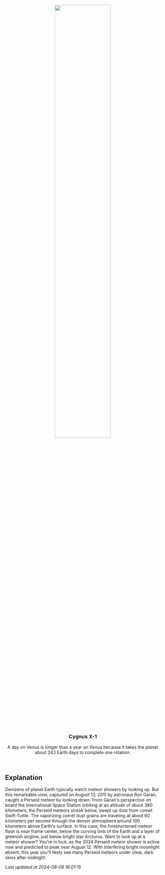 <p align='center'>
    <img src='https://apod.nasa.gov/apod/image/2408/perseid_iss_4256_1024c.jpg' width='60%' />
    <h3 align="center">Cygnus X-1</h3>
    <p align="center">A day on Venus is longer than a year on Venus because it takes the planet about 243 Earth days to complete one rotation.</p>
</p>
<br/>

Explanation
--
Denizens of planet Earth typically watch meteor showers by looking up. But this remarkable view, captured on August 13, 2011 by astronaut Ron Garan, caught a Perseid meteor by looking down. From Garan's perspective on board the International Space Station orbiting at an altitude of about 380 kilometers, the Perseid meteors streak below, swept up dust from comet Swift-Tuttle. The vaporizing comet dust grains are traveling at about 60 kilometers per second through the denser atmosphere around 100 kilometers above Earth's surface. In this case, the foreshortened meteor flash is near frame center, below the curving limb of the Earth and a layer of greenish airglow, just below bright star Arcturus. Want to look up at a meteor shower?  You're in luck, as the 2024 Perseid meteor shower is active now and predicted to peak near August 12. With interfering bright moonlight absent, this year you'll likely see many Perseid meteors under clear, dark skies after midnight.


*Last updated at 2024-08-09 16:01:15*
